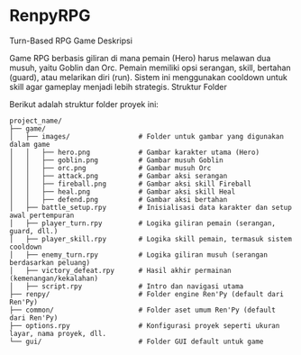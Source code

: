 # RenpyRPG

Turn-Based RPG Game
Deskripsi

Game RPG berbasis giliran di mana pemain (Hero) harus melawan dua musuh, yaitu Goblin dan Orc. Pemain memiliki opsi serangan, skill, bertahan (guard), atau melarikan diri (run). Sistem ini menggunakan cooldown untuk skill agar gameplay menjadi lebih strategis.
Struktur Folder

Berikut adalah struktur folder proyek ini:
```
project_name/
├── game/
│   ├── images/                 # Folder untuk gambar yang digunakan dalam game
│   │   ├── hero.png            # Gambar karakter utama (Hero)
│   │   ├── goblin.png          # Gambar musuh Goblin
│   │   ├── orc.png             # Gambar musuh Orc
│   │   ├── attack.png          # Gambar aksi serangan
│   │   ├── fireball.png        # Gambar aksi skill Fireball
│   │   ├── heal.png            # Gambar aksi skill Heal
│   │   ├── defend.png          # Gambar aksi bertahan
│   ├── battle_setup.rpy        # Inisialisasi data karakter dan setup awal pertempuran
│   ├── player_turn.rpy         # Logika giliran pemain (serangan, guard, dll.)
│   ├── player_skill.rpy        # Logika skill pemain, termasuk sistem cooldown
│   ├── enemy_turn.rpy          # Logika giliran musuh (serangan berdasarkan peluang)
│   ├── victory_defeat.rpy      # Hasil akhir permainan (kemenangan/kekalahan)
│   ├── script.rpy              # Intro dan navigasi utama
├── renpy/                      # Folder engine Ren'Py (default dari Ren'Py)
├── common/                     # Folder aset umum Ren'Py (default dari Ren'Py)
├── options.rpy                 # Konfigurasi proyek seperti ukuran layar, nama proyek, dll.
└── gui/                        # Folder GUI default untuk game
```
